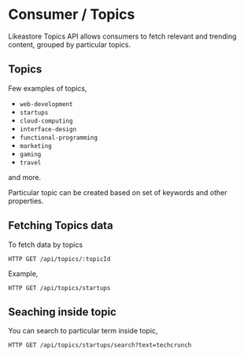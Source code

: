 # Consumer / Topics

Likeastore Topics API allows consumers to fetch relevant and trending content, grouped by particular topics.

## Topics

Few examples of topics,

* `web-development`
* `startups`
* `cloud-computing`
* `interface-design`
* `functional-programming`
* `marketing`
* `gaming`
* `travel`

and more.

Particular topic can be created based on set of keywords and other properties.

## Fetching Topics data

To fetch data by topics

```
HTTP GET /api/topics/:topicId
```

Example,

```
HTTP GET /api/topics/startups
```

## Seaching inside topic

You can search to particular term inside topic,

```
HTTP GET /api/topics/startups/search?text=techcrunch
```